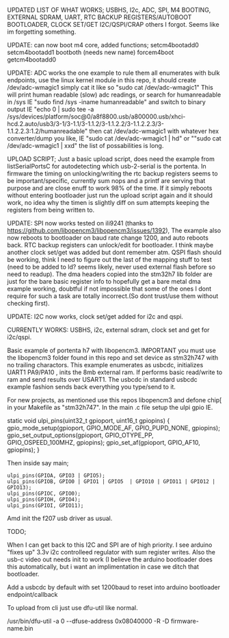 UPDATED LIST OF WHAT WORKS; USBHS, I2c, ADC, SPI, M4 BOOTING, EXTERNAL SDRAM, UART, RTC BACKUP REGISTERS/AUTOBOOT BOOTLOADER, CLOCK SET/GET I2C/QSPI/CRAP others I forgot. Seems like im forgetting something.

UPDATE: can now boot m4 core, added functions;
setcm4bootadd0
setcm4bootadd1
bootboth (needs new name)
forcem4boot
getcm4bootadd0

UPDATE: ADC works the one example to rule them all enumerates with bulk endpoints, use the linux kernel module in this repo, it should create /dev/adc-wmagic1 simply cat it like so "sudo cat /dev/adc-wmagic1" This will print human readable (slow) adc readings, or search for humanreadable in /sys IE "sudo find /sys -iname humanreadable" and switch to binary output IE "echo 0 | sudo tee -a /sys/devices/platform/soc@0/a8f8800.usb/a800000.usb/xhci-hcd.2.auto/usb3/3-1/3-1.1/3-1.1.2/3-1.1.2.2/3-1.1.2.2.3/3-1.1.2.2.3:1.2/humanreadable" then cat /dev/adc-wmagic1 with whatever hex converter/dump you like, IE "sudo cat /dev/adc-wmagic1 | hd" or ""sudo cat /dev/adc-wmagic1 | xxd" the list of possabilities is long.

UPLOAD SCRIPT; Just a basic upload script, does need the example from listSerialPortsC for autodetecting which usb-2-serial is the portenta. In firmware the timing on unlocking/writing the rtc backup registers seems to be important/specific, currently sum nops and a printf are serving that purpose and are close enuff to work 98% of the time. If it simply reboots without entering bootloader just run the upload script again and it should work, no idea why the timen is slightly diff on sum attempts keeping the registers from being written to. 

UPDATE: SPI now works tested on ili9241 (thanks to https://github.com/libopencm3/libopencm3/issues/1392), The example also now reboots to bootloader on baud rate change 1200, and auto reboots back. RTC backup registers can unlock/edit for bootloader. I think maybe another clock set/get was added but dont remember atm. QSPI flash should be working, think I need to figure out the last of the mapping stuff to test (need to be added to ld? seems likely, never used external flash before so need to readup). The dma headers copied into the stm32h7 lib folder are just for the bare basic register info to hopefully get a bare metal dma example working, doubtful if not impossible that some of the ones I dont require for such a task are totally incorrect.(So dont trust/use them without checking first).

UPDATE: I2C now works, clock set/get added for i2c and qspi.

CURRENTLY WORKS: USBHS, i2c, external sdram, clock set and get for i2c/qspi.

Basic example of portenta h7 with libopencm3. IMPORTANT you must use the libopencm3 folder found in this repo and set device as stm32h747 with no trailing charactors. This example enumerates as usbcdc, initializes UART1 PA9/PA10 , inits the 8mb external ram. If performs basic read/write to ram and send results over USART1. The usbcdc in standard usbcdc example fashion sends back everything you type/send to it. 

For new projects, as mentioned use this repos libopencm3 and defone chip[ in your Makefile as "stm32h747". In the main .c file setup the ulpi gpio IE.


static void ulpi_pins(uint32_t gpioport, uint16_t gpiopins)
{
	gpio_mode_setup(gpioport, GPIO_MODE_AF, GPIO_PUPD_NONE, gpiopins);
	gpio_set_output_options(gpioport, GPIO_OTYPE_PP, GPIO_OSPEED_100MHZ, gpiopins);
	gpio_set_af(gpioport, GPIO_AF10, gpiopins);
}

Then inside say main;


	ulpi_pins(GPIOA, GPIO3 | GPIO5);
	ulpi_pins(GPIOB, GPIO0 | GPIO1 | GPIO5  | GPIO10 | GPIO11 | GPIO12 | GPIO13);
	ulpi_pins(GPIOC, GPIO0);
	ulpi_pins(GPIOH, GPIO4);
	ulpi_pins(GPIOI, GPIO11); 
	
Amd init the f207 usb driver as usual.

TODO;

When I can get back to this I2C and SPI are of high priority. I see arduino "fixes up" 3.3v i2c controlleed regulator with sum register writes. Also the usb-c video out needs init to work (I believe the arduino bootloader does this automatically, but i want an implimentation in case we ditch that bootloader.

Add a usbcdc by default with set 1200baud to reset into arduino bootloader endpoint/callback


To upload from cli just use dfu-util like normal.


/usr/bin/dfu-util -a 0 --dfuse-address 0x08040000 -R -D firmware-name.bin
